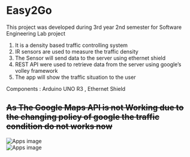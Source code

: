 # Easy2Go
This project was developed during 3rd year 2nd semester for Software Engineering Lab project

1. It is a density based traffic controlling system
2. IR sensors are used to measure the traffic density
3. The Sensor will send data to the server using ethernet shield
4. REST API were used to retrieve data from the server using google’s volley framework
5. The app will show the traffic situation to the user

Components : Arduino UNO R3 , Ethernet Shield 

## ~~As The Google Maps API is not Working due to the changing policy of google __the traffic condition do not works now__~~


![Apps image](https://i.ibb.co/FHKX83V/Screenshot-1556531394.png)
</br>
![Apps image](https://i.ibb.co/TgS1pnp/20561966-1885772401449783-1396227750-n.jpg)
